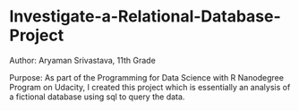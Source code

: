 # Investigate-a-Relational-Database-Project

Author: Aryaman Srivastava, 11th Grade

Purpose: As part of the Programming for Data Science with R Nanodegree Program on Udacity, I created this project which is essentially an analysis of a fictional database using sql to query the data. 
